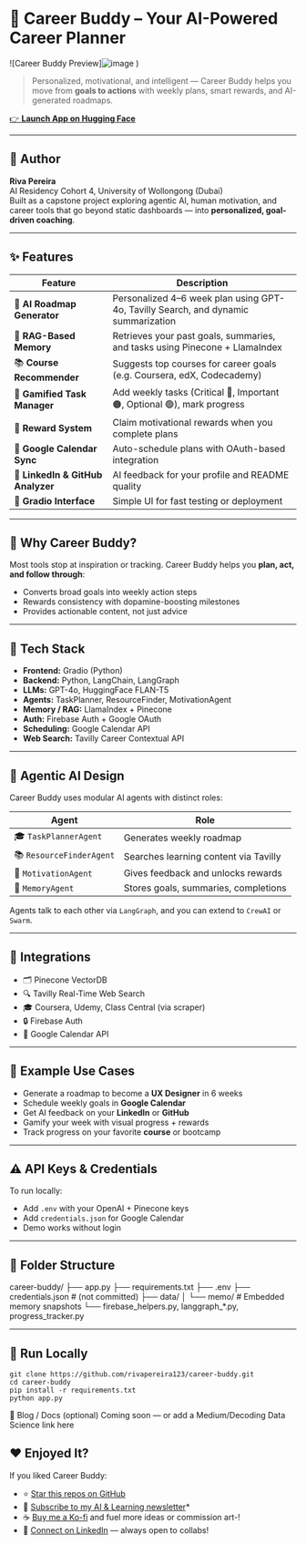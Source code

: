 # 🚀 Career Buddy – Your AI-Powered Career Planner

![Career Buddy Preview]![image](https://github.com/user-attachments/assets/bfa0cae9-afbc-430a-8642-091dd05f7a6b)
)

> Personalized, motivational, and intelligent — Career Buddy helps you move from **goals to actions** with weekly plans, smart rewards, and AI-generated roadmaps.

[👉 **Launch App on Hugging Face**](https://huggingface.co/spaces/rivapereira123/career-buddy)

---

## 📍 Author

**Riva Pereira**  
AI Residency Cohort 4, University of Wollongong (Dubai)  
Built as a capstone project exploring agentic AI, human motivation, and career tools that go beyond static dashboards — into **personalized, goal-driven coaching**.

---

## ✨ Features

| Feature | Description |
|--------|-------------|
| 🧠 **AI Roadmap Generator** | Personalized 4–6 week plan using GPT-4o, Tavilly Search, and dynamic summarization |
| 🔁 **RAG-Based Memory** | Retrieves your past goals, summaries, and tasks using Pinecone + LlamaIndex |
| 📚 **Course Recommender** | Suggests top courses for career goals (e.g. Coursera, edX, Codecademy) |
| 🎯 **Gamified Task Manager** | Add weekly tasks (Critical 🔴, Important 🟠, Optional 🟢), mark progress |
| 🎁 **Reward System** | Claim motivational rewards when you complete plans |
| 📅 **Google Calendar Sync** | Auto-schedule plans with OAuth-based integration |
| 👥 **LinkedIn & GitHub Analyzer** | AI feedback for your profile and README quality |
| 🧪 **Gradio Interface** | Simple UI for fast testing or deployment |

---

## 🙋 Why Career Buddy?

Most tools stop at inspiration or tracking. Career Buddy helps you **plan, act, and follow through**:

- Converts broad goals into weekly action steps
- Rewards consistency with dopamine-boosting milestones
- Provides actionable content, not just advice

---

## 🧠 Tech Stack

- **Frontend:** Gradio (Python)
- **Backend:** Python, LangChain, LangGraph
- **LLMs:** GPT-4o, HuggingFace FLAN-T5
- **Agents:** TaskPlanner, ResourceFinder, MotivationAgent
- **Memory / RAG:** LlamaIndex + Pinecone
- **Auth:** Firebase Auth + Google OAuth
- **Scheduling:** Google Calendar API
- **Web Search:** Tavilly Career Contextual API

---

## 🧩 Agentic AI Design

Career Buddy uses modular AI agents with distinct roles:

| Agent | Role |
|-------|------|
| 🎓 `TaskPlannerAgent` | Generates weekly roadmap |
| 📚 `ResourceFinderAgent` | Searches learning content via Tavilly |
| 💬 `MotivationAgent` | Gives feedback and unlocks rewards |
| 🧠 `MemoryAgent` | Stores goals, summaries, completions |

Agents talk to each other via `LangGraph`, and you can extend to `CrewAI` or `Swarm`.

---

## 🔗 Integrations

- 🗂 Pinecone VectorDB
- 🔍 Tavilly Real-Time Web Search
- 🎓 Coursera, Udemy, Class Central (via scraper)
- 🔒 Firebase Auth
- 📅 Google Calendar API

---

## 🧠 Example Use Cases

- Generate a roadmap to become a **UX Designer** in 6 weeks  
- Schedule weekly goals in **Google Calendar**  
- Get AI feedback on your **LinkedIn** or **GitHub**  
- Gamify your week with visual progress + rewards  
- Track progress on your favorite **course** or bootcamp

---

## ⚠️ API Keys & Credentials

To run locally:
- Add `.env` with your OpenAI + Pinecone keys
- Add `credentials.json` for Google Calendar
- Demo works without login

---

## 📂 Folder Structure

career-buddy/
├── app.py
├── requirements.txt
├── .env
├── credentials.json # (not committed)
├── data/
│ └── memo/ # Embedded memory snapshots
└── firebase_helpers.py, langgraph_*.py, progress_tracker.py

---

## 🧪 Run Locally

```
git clone https://github.com/rivapereira123/career-buddy.git
cd career-buddy
pip install -r requirements.txt
python app.py  
```

📰 Blog / Docs (optional)
Coming soon — or add a Medium/Decoding Data Science link here

## ❤️ Enjoyed It?

If you liked Career Buddy:

- ⭐ [Star this repos on GitHub](https://github.com/rivapereira123/career-buddy)
- 📰 [Subscribe to my AI & Learning newsletter](https://www.linkedin.com/pulse/between-coffee-code-issue-1-just-surviving-why-small-wins-pereira-nklkf)*
- ☕ [Buy me a Ko-fi](https://ko-fi.com/your-kofi-name) and fuel more ideas or commission art-!
- 💼 [Connect on LinkedIn](https://linkedin.com/in/riva-pereira/) — always open to collabs!

